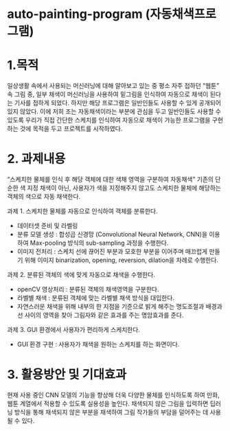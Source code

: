 # auto-painting-program (자동채색프로그램)

# 1.목적
일상생활 속에서 사용되는 머신러닝에 대해 알아보고 있는 중 평소 자주 접하던 “웹툰” 속 그림 중, 일부 채색이 머신러닝을 사용하여 밑그림을 인식하여 자동으로 채색이 된다는 기사를 접하게 되었다. 하지만 해당 프로그램은 일반인들도 사용할 수 있게 공개되어있지 않았다. 이에 저희 조는 자동채색이라는 부분에 관심을 두고 일반인들도 사용할 수 있도록 우리가 직접 간단한 스케치를 인식하여 자동으로 채색이 가능한 프로그램을 구현하는 것에 목적을 두고 프로젝트를 시작하였다.

# 2. 과제내용
“스케치한 물체를 인식 후 해당 객체에 대한 색채 영역을 구분하여 자동채색”
 기존의 단순한 색 지정 채색이 아닌, 사용자가 색을 지정해주지 않고도 스케치한 물체에 해당하는 객체의 색으로 자동 채색한다. 

과제 1. 스케치한 물체를 자동으로 인식하여 객체를 분류한다. 
 - 데이터셋 준비 및 라벨링
 - 분류 모델 생성 : 합성곱 신경망 (Convolutional Neural Network, CNN)을 이용하여 
   Max-pooling 방식의 sub-sampling 과정을 수행한다.                 
 - 이미지 전처리 : 스케치 선에 끊어진 부분과 모호한 부분을 이어주며 매끄럽게 만들기 위해 이미지     binarization, opening, reversion, dilation을 차례로 수행한다.

과제 2. 분류된 객체의 색에 맞게 자동으로 채색을 수행한다.
 - openCV 영상처리 : 분류된 객체의 채색영역을 구분한다.
 - 라벨별 채색 : 분류된 객체에 맞는 라벨별 채색 방식을 대입한다.
 - 자연스러운 채색을 위해 내부의 한 지점을 기준으로 밝게 해주는 명도조절과 배경과 선 사이의 
   영역을 찾아 그림자와 같은 효과를 주는 명암효과를 준다.

과제 3. GUI 환경에서 사용자가 편리하게 스케치한다. 
 - GUI 환경 구현 : 사용자가 채색을 원하는 스케치를 하는 화면이다.
 
 # 3. 활용방안 및 기대효과
  현재 사용 중인 CNN 모델의 기능을 향상해 더욱 다양한 물체를 인식하도록 하여 만화, 웹툰 계열에서 적용할 수 있도록 실용성을 높인다. 채색되지 않은 그림을 입력하면 딥러닝 방식을 통해 채색되지 않은 부분을 채색하여 그림 작가들의 부담을 덜어주는 데 사용될 수 있다.
